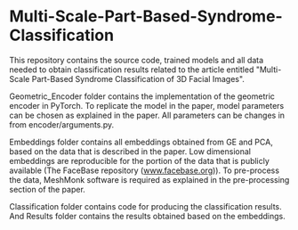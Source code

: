 # Multi-Scale-Part-Based-Syndrome-Classification
This repository contains the source code, trained models and all data needed  to obtain classification results related to the article entitled "Multi-Scale Part-Based Syndrome Classification of 3D Facial Images".

Geometric_Encoder folder contains the implementation of the geometric encoder in PyTorch. To replicate the model in the paper, model parameters can be chosen as explained in the paper. All parameters can be changes in from encoder/arguments.py.

Embeddings folder contains all embeddings obtained from GE and PCA, based on the data that is described in the paper. Low dimensional embeddings are reproducible for the portion of the data that is publicly available (The FaceBase repository (www.facebase.org)). To pre-process the data, MeshMonk software is required as explained in the pre-processing section of the paper.

Classification folder contains code for producing the classification results. And Results folder contains the results obtained based on the embeddings.

